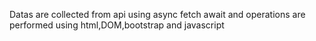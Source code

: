 Datas are collected from api using async fetch await and operations are performed using html,DOM,bootstrap and javascript
